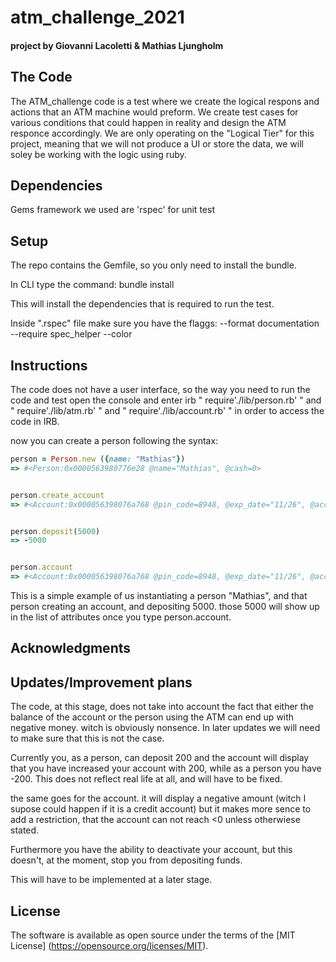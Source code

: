 # atm_challenge_2021
#### project by Giovanni Lacoletti & Mathias Ljungholm

## The Code
 The ATM_challenge code is a test where we create the logical respons and actions that an ATM machine would preform. We create test cases for various conditions that could happen in reality and design the ATM responce accordingly. We are only operating on the "Logical Tier" for this project, meaning that we will not produce a UI or store the data, we will soley be working with the logic using ruby. 

## Dependencies
 Gems framework we used are 'rspec' for unit test

## Setup
The repo contains the Gemfile, so you only need to install the bundle.

In CLI type the command: bundle install

This will install the dependencies that is required to run the test.

Inside ".rspec" file make sure you have the flaggs: 
	--format documentation
	--require spec_helper
	--color

## Instructions

 The code does not have a user interface, so the way you need to run the code and test
 open the console and enter irb 
 " require'./lib/person.rb' " and " require'./lib/atm.rb' " and " require'./lib/account.rb' " in order to access the code in IRB.
 
 now you can create a person following the syntax: 
 
 ```ruby 
 person = Person.new ({name: "Mathias"})
 => #<Person:0x0000563980776e28 @name="Mathias", @cash=0> 

 
 person.create_account
 => #<Account:0x000056398076a768 @pin_code=8948, @exp_date="11/26", @account_status=:active, @balance=0, @owner="Mathias"> 

 
 person.deposit(5000)
 => -5000 

 
 person.account
 => #<Account:0x000056398076a768 @pin_code=8948, @exp_date="11/26", @account_status=:active, @balance=5000, @owner="Mathias"> 
```



 This is a simple example of us instantiating a person "Mathias", and that person creating an account, and depositing 5000.
 those 5000 will show up in the list of attributes once you type person.account.


## Acknowledgments

## Updates/Improvement plans

The code, at this stage, does not take into account the fact that either the balance of the account or the person using the ATM can end up with negative money. witch is obviously nonsence. 
In later updates we will need to make sure that this is not the case. 

Currently you, as a person, can deposit 200 and the account will display that you have increased your account with 200, while as a person you have -200. This does not reflect real life at all, and will have to be fixed.

the same goes for the account. it will display a negative amount (witch I supose could happen if it is a credit account) but it makes more sence to add a restriction, that the account can not reach <0 unless otherwiese stated. 

Furthermore you have the ability to deactivate your account, but this doesn't, at the moment, stop you from depositing funds.

This will have to be implemented at a later stage.

## License

The software is available as open source under the terms of the [MIT License] (https://opensource.org/licenses/MIT).